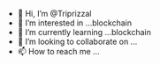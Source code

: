 - 👋 Hi, I’m @Triprizzal
- 👀 I’m interested in ...blockchain
- 🌱 I’m currently learning ...blockchain
- 💞️ I’m looking to collaborate on ...
- 📫 How to reach me ...

<!---
Triprizzal/Triprizzal is a ✨ special ✨ repository because its `README.md` (this file) appears on your GitHub profile.
You can click the Preview link to take a look at your changes.
--->
